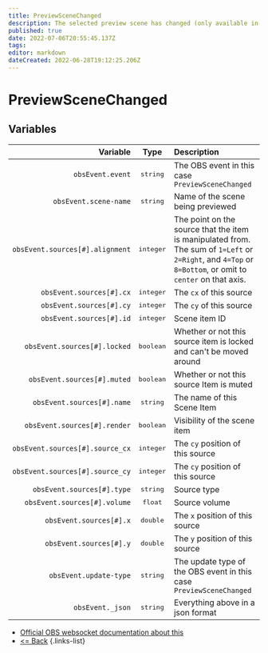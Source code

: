 ```yaml
---
title: PreviewSceneChanged
description: The selected preview scene has changed (only available in Studio Mode).
published: true
date: 2022-07-06T20:55:45.137Z
tags: 
editor: markdown
dateCreated: 2022-06-28T19:12:25.206Z
---
```


# PreviewSceneChanged

## Variables

| Variable | Type | Description |
|---------:|:----:|:------------|
| `obsEvent.event` | <kbd>string</kbd> | The OBS event in this case `PreviewSceneChanged`
| `obsEvent.scene-name` | <kbd>string</kbd> | Name of the scene being previewed
| `obsEvent.sources[#].alignment` | <kbd>integer</kbd> | 	The point on the source that the item is manipulated from. The sum of `1=Left` or `2=Right`, and `4=Top` or `8=Bottom`, or omit to `center` on that axis.
| `obsEvent.sources[#].cx` | <kbd>integer</kbd> | The `cx` of this source
| `obsEvent.sources[#].cy` | <kbd>integer</kbd> | The `cy` of this source
| `obsEvent.sources[#].id` | <kbd>integer</kbd> | Scene item ID
| `obsEvent.sources[#].locked` | <kbd>boolean</kbd> | Whether or not this source item is locked and can't be moved around
| `obsEvent.sources[#].muted` | <kbd>boolean</kbd> | Whether or not this source Item is muted
| `obsEvent.sources[#].name` | <kbd>string</kbd> | The name of this Scene Item
| `obsEvent.sources[#].render` | <kbd>boolean</kbd> | Visibility of the scene item
| `obsEvent.sources[#].source_cx` | <kbd>integer</kbd> | The `cy` position of this source
| `obsEvent.sources[#].source_cy` |	<kbd>integer</kbd> | The `cy` position of this source
| `obsEvent.sources[#].type` | <kbd>string</kbd> | Source type
| `obsEvent.sources[#].volume` | <kbd>float</kbd> | Source volume
| `obsEvent.sources[#].x` | <kbd>double</kbd> | The `x` position of this source
| `obsEvent.sources[#].y` | <kbd>double</kbd> | The `y` position of this source
| `obsEvent.update-type` | <kbd>string</kbd> | The update type of the OBS event in this case `PreviewSceneChanged`
| `obsEvent._json` | <kbd>string</kbd> | Everything above in a json format

* [Official OBS websocket documentation about this](https://github.com/obsproject/obs-websocket/blob/4.x-current/docs/generated/protocol.md#previewscenechanged)
* [<= Back](/en/Broadcasters/OBS/Events)
{.links-list}